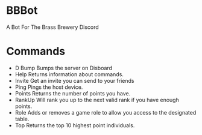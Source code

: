 # BBBot
 A Bot For The Brass Brewery Discord
  # Commands
 - D Bump              Bumps the server on Disboard
 - Help                Returns information about commands.
 - Invite              Get an invite you can send to your friends
 - Ping                Pings the host device.
 - Points              Returns the number of points you have.
 - RankUp              Will rank you up to the next valid rank if you have enough points.
 - Role <role name>    Adds or removes a game role to allow you access to the designated table.
 - Top                 Returns the top 10 highest point individuals.
